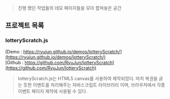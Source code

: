 > 진행 했던 작업들의 데모 페이지들을 모아 합쳐놓은 공간

## 프로젝트 목록

### lotteryScratch.js
[Demo   : https://ryujun.github.io/demos/lotteryScratch/](https://ryujun.github.io/demos/lotteryScratch/)<br>
[Github : https://github.com/RyuJun/lotteryScratch](https://github.com/RyuJun/lotteryScratch)
>lotteryScratch.js는 HTML5 canvas를 사용하여 제작되었다. 마치 복권을 긁는 듯한 이벤트를 처리해주는 자바스크립트 라이브러리 이며, 브라우저에서 각종 이벤트 페이지 제작에 사용될 수 있다.
